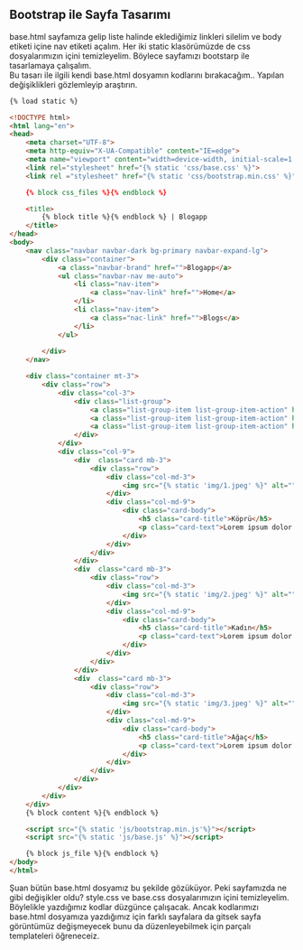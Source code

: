 ## Bootstrap ile Sayfa Tasarımı

base.html sayfamıza gelip liste halinde eklediğimiz linkleri silelim ve body etiketi içine nav etiketi açalım. Her iki static klasörümüzde de css dosyalarımızın içini temizleyelim. Böylece sayfamızı bootstarp ile tasarlamaya çalışalım.     
Bu tasarı ile ilgili kendi base.html dosyamın kodlarını bırakacağım.. Yapılan değişiklikleri gözlemleyip araştırın.
```html
{% load static %}

<!DOCTYPE html>
<html lang="en">
<head>
    <meta charset="UTF-8">
    <meta http-equiv="X-UA-Compatible" content="IE=edge">
    <meta name="viewport" content="width=device-width, initial-scale=1.0">
    <link rel="stylesheet" href="{% static 'css/base.css' %}">
    <link rel ="stylesheet" href="{% static 'css/bootstrap.min.css' %}"

    {% block css_files %}{% endblock %}

    <title>
        {% block title %}{% endblock %} | Blogapp
    </title>
</head>
<body>
    <nav class="navbar navbar-dark bg-primary navbar-expand-lg">
        <div class="container">
            <a class="navbar-brand" href="">Blogapp</a>
            <ul class="navbar-nav me-auto">
                <li class="nav-item">
                    <a class="nav-link" href="">Home</a>
                </li>
                <li class="nav-item">
                    <a class="nac-link" href="">Blogs</a>
                </li>
            </ul>
                
        </div>
    </nav>

    <div class="container mt-3">
        <div class="row">
            <div class="col-3">
                <div class="list-group">
                    <a class="list-group-item list-group-item-action" href="">Programlama</a>
                    <a class="list-group-item list-group-item-action" href="">Web Programlama</a>
                    <a class="list-group-item list-group-item-action" href="">Mobil Uygulamalar</a>
                </div>
            </div>
            <div class="col-9">
                <div  class="card mb-3">
                    <div class="row">
                        <div class="col-md-3">
                            <img src="{% static 'img/1.jpeg' %}" alt="" class="img-fluid">
                        </div>
                        <div class="col-md-9">
                            <div class="card-body">
                                <h5 class="card-title">Köprü</h5>
                                <p class="card-text">Lorem ipsum dolor sit amet, consectetur adipisicing elit. Modi, velit.</p>
                            </div>
                        </div>
                    </div>
                </div>
                <div  class="card mb-3">
                    <div class="row">
                        <div class="col-md-3">
                            <img src="{% static 'img/2.jpeg' %}" alt="" class="img-fluid">
                        </div>
                        <div class="col-md-9">
                            <div class="card-body">
                                <h5 class="card-title">Kadın</h5>
                                <p class="card-text">Lorem ipsum dolor sit amet consectetur adipisicing elit. Temporibus.</p>
                            </div>
                        </div>
                    </div>
                </div>
                <div  class="card mb-3">
                    <div class="row">
                        <div class="col-md-3">
                            <img src="{% static 'img/3.jpeg' %}" alt="" class="img-fluid">
                        </div>
                        <div class="col-md-9">
                            <div class="card-body">
                                <h5 class="card-title">Ağaç</h5>
                                <p class="card-text">Lorem ipsum dolor sit, amet consectetur adipisicing elit.</p>
                            </div>
                        </div>
                    </div>
                </div>
            </div>
        </div>
    </div>
    {% block content %}{% endblock %}

    <script src="{% static 'js/bootstrap.min.js'%}"></script>
    <script src="{% static 'js/base.js' %}"></script>

    {% block js_file %}{% endblock %}
</body>
</html>
```

Şuan bütün base.html dosyamız bu şekilde gözüküyor. Peki sayfamızda ne gibi değişikler oldu?
style.css ve base.css dosyalarımızın içini temizleyelim. 
Böylelikle yazdığımız kodlar düzgünce çalışacak. Ancak kodlarımızı base.html dosyamıza yazdığımız için farklı sayfalara da gitsek sayfa görüntümüz değişmeyecek bunu da düzenleyebilmek için parçalı templateleri öğreneceiz.
